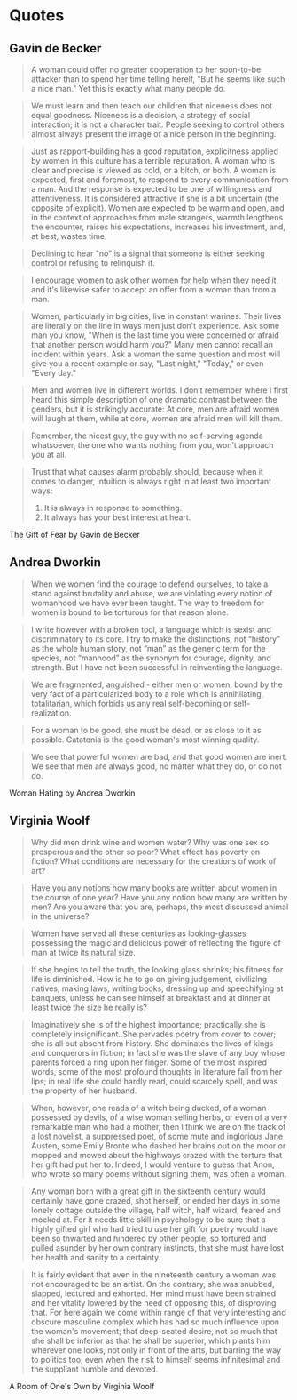 # Quotes

## Gavin de Becker

> A woman could offer no greater cooperation to her soon-to-be attacker than to spend her time telling herelf, "But he seems like such a nice man." Yet this is exactly what many people do.

> We must learn and then teach our children that niceness does not equal goodness. Niceness is a decision, a strategy of social interaction; it is not a character trait. People seeking to control others almost always present the image of a nice person in the beginning. 

> Just as rapport-building has a good reputation, explicitness applied by women in this culture has a terrible reputation. A woman who is clear and precise is viewed as cold, or a bitch, or both. A woman is expected, first and foremost, to respond to every communication from a man. And the response is expected to be one of willingness and attentiveness. It is considered attractive if she is a bit uncertain (the opposite of explicit). Women are expected to be warm and open, and in the context of approaches from male strangers, warmth lengthens the encounter, raises his expectations, increases his investment, and, at best, wastes time.

> Declining to hear "no" is a signal that someone is either seeking control or refusing to relinquish it.

> I encourage women to ask other women for help when they need it, and it's likewise safer to accept an offer from a woman than from a man.

> Women, particularly in big cities, live in constant warines. Their lives are literally on the line in ways men just don't experience. Ask some man you know, "When is the last time you were concerned or afraid that another person would harm you?" Many men cannot recall an incident within years. Ask a woman the same question and most will give you a recent example or say, "Last night," "Today," or even "Every day."

> Men and women live in different worlds. I don’t remember where I first heard this simple description of one dramatic contrast between the genders, but it is strikingly accurate: At core, men are afraid women will laugh at them, while at core, women are afraid men will kill them.

> Remember, the nicest guy, the guy with no self-serving agenda whatsoever, the one who wants nothing from you, won't approach you at all.

> Trust that what causes alarm probably should, because when it comes to danger, intuition is always right in at least two important ways:
> 1. It is always in response to something.
> 2. It always has your best interest at heart.

The Gift of Fear by Gavin de Becker

## Andrea Dworkin

> When we women find the courage to defend ourselves, to take a stand against brutality and abuse, we are violating every notion of womanhood we have ever been taught. The way to freedom for women is bound to be torturous for that reason alone.

> I write however with a broken tool, a language which is sexist and discriminatory to its core. I try to make the distinctions, not “history” as the whole human story, not “man” as the generic term for the species, not “manhood” as the synonym for courage, dignity, and strength. But I have not been successful in reinventing the language.

> We are fragmented, anguished - either men or women, bound by the very fact of a particularized body to a role which is annihilating, totalitarian, which forbids us any real self-becoming or self-realization.

> For a woman to be good, she must be dead, or as close to it as possible. Catatonia is the good woman's most winning quality.

> We see that powerful women are bad, and that good women are inert. We see that men are always good, no matter what they do, or do not do.

Woman Hating by Andrea Dworkin

## Virginia Woolf

> Why did men drink wine and women water? Why was one sex so prosperous and the other so poor? What effect has poverty on fiction? What conditions are necessary for the creations of work of art?

> Have you any notions how many books are written about women in the course of one year? Have you any notion how many are written by men? Are you aware that you are, perhaps, the most discussed animal in the universe?

> Women have served all these centuries as looking-glasses possessing the magic and delicious power of reflecting the figure of man at twice its natural size.

> If she begins to tell the truth, the looking glass shrinks; his fitness for life is diminished. How is he to go on giving judgement, civilizing natives, making laws, writing books, dressing up and speechifying at banquets, unless he can see himself at breakfast and at dinner at least twice the size he really is?

> Imaginatively she is of the highest importance; practically she is completely insignificant. She pervades poetry from cover to cover; she is all but absent from history. She dominates the lives of kings and conquerors in fiction; in fact she was the slave of any boy whose parents forced a ring upon her finger. Some of the most inspired words, some of the most profound thoughts in literature fall from her lips; in real life she could hardly read, could scarcely spell, and was the property of her husband.

> When, however, one reads of a witch being ducked, of a woman possessed by devils, of a wise woman selling herbs, or even of a very remarkable man who had a mother, then I think we are on the track of a lost novelist, a suppressed poet, of some mute and inglorious Jane Austen, some Emily Bronte who dashed her brains out on the moor or mopped and mowed about the highways crazed with the torture that her gift had put her to. Indeed, I would venture to guess that Anon, who wrote so many poems without signing them, was often a woman.

> Any woman born with a great gift in the sixteenth century would certainly have gone crazed, shot herself, or ended her days in some lonely cottage outside the village, half witch, half wizard, feared and mocked at.  For it needs little skill in psychology to be sure that a highly gifted girl who had tried to use her gift for poetry would have been so thwarted and hindered by other people, so tortured and pulled asunder by her own contrary instincts, that she must have lost her health and sanity to a certainty.

> It is fairly evident that even in the nineteenth century a woman was not encouraged to be an artist. On the contrary, she was snubbed, slapped, lectured and exhorted. Her mind must have been strained and her vitality lowered by the need of opposing this, of disproving that. For here again we come within range of that very interesting and obscure masculine complex which has had so much influence upon the woman's movement; that deep-seated desire, not so much that she shall be inferior as that he shall be superior, which plants him wherever one looks, not only in front of the arts, but barring the way to politics too, even when the risk to himself seems infinitesimal and the suppliant humble and devoted.

A Room of One's Own by Virginia Woolf
